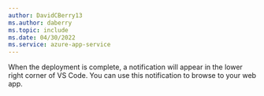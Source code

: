 ```yaml
---
author: DavidCBerry13
ms.author: daberry
ms.topic: include
ms.date: 04/30/2022
ms.service: azure-app-service
---
```

When the deployment is complete, a notification will appear in the lower right corner of VS Code. You can use this notification to browse to your web app.